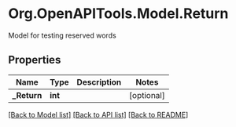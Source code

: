 # Org.OpenAPITools.Model.Return
Model for testing reserved words

## Properties

Name | Type | Description | Notes
------------ | ------------- | ------------- | -------------
**_Return** | **int** |  | [optional] 

[[Back to Model list]](../../README.md#documentation-for-models) [[Back to API list]](../../README.md#documentation-for-api-endpoints) [[Back to README]](../../README.md)

